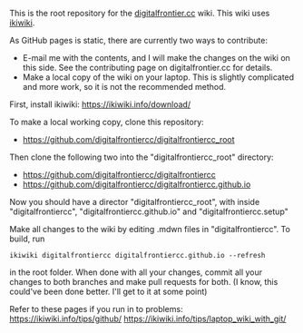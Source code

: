 This is the root repository for the [digitalfrontier.cc](https://digitalfrontier.cc/) wiki. This wiki uses [ikiwiki](https://ikiwiki.info/).

As GitHub pages is static, there are currently two ways to contribute:
* E-mail me with the contents, and I will make the changes on the wiki on this side. See the contributing page on digitalfrontier.cc for details.
* Make a local copy of the wiki on your laptop. This is slightly complicated and more work, so it is not the recommended method. 

First, install ikiwiki:
https://ikiwiki.info/download/

To make a local working copy, clone this repository:
* https://github.com/digitalfrontiercc/digitalfrontiercc_root

Then clone the following two into the "digitalfrontiercc_root" directory:
* https://github.com/digitalfrontiercc/digitalfrontiercc
* https://github.com/digitalfrontiercc/digitalfrontiercc.github.io

Now you should have a director "digitalfrontiercc_root", with inside "digitalfrontiercc", "digitalfrontiercc.github.io" and "digitalfrontiercc.setup"

Make all changes to the wiki by editing .mdwn files in "digitalfrontiercc". To build, run 
```
ikiwiki digitalfrontiercc digitalfrontiercc.github.io --refresh
```
in the root folder. When done with all your changes, commit all your changes to both branches and make pull requests for both. 
(I know, this could've been done better. I'll get to it at some point)

Refer to these pages if you run in to problems:
https://ikiwiki.info/tips/github/
https://ikiwiki.info/tips/laptop_wiki_with_git/
